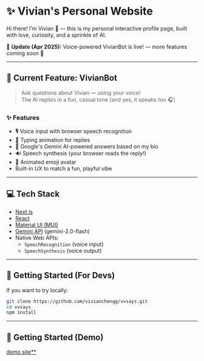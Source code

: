 # ✨ Vivian's Personal Website

Hi there! I'm Vivian 🐰 — this is my personal interactive profile page, built with love, curiosity, and a sprinkle of AI.

📢 **Update (Apr 2025):** Voice-powered VivianBot is live!  — more features coming soon 🎀

---

## 🌟 Current Feature: VivianBot

> Ask questions about Vivian — using your voice!  
> The AI replies in a fun, casual tone (and yes, it speaks too 🎧)

### ✨ Features

- 🎙️ Voice input with browser speech recognition
- 💬 Typing animation for replies
- 🧠 Google's Gemini AI-powered answers based on my bio
- 🔊 Speech synthesis (your browser reads the reply!)
- 🐰 Animated emoji avatar
- Built-in UX to match a fun, playful vibe

---

## 💻 Tech Stack

- [Next.js](https://nextjs.org/)
- [React](https://reactjs.org/)
- [Material UI (MUI)](https://mui.com/)
- [Gemini API](https://ai.google.dev/) (gemini-2.0-flash) 
- Native Web APIs:
  - `SpeechRecognition` (voice input)
  - `SpeechSynthesis` (voice output)

---

## 🚀 Getting Started (For Devs)

If you want to try locally:

```bash
git clone https://github.com/vivianchengg/vvsays.git
cd vvsays
npm install
```

---

## 🚀 Getting Started (Demo)

[demo site**](https://vvsays.vercel.app/)

